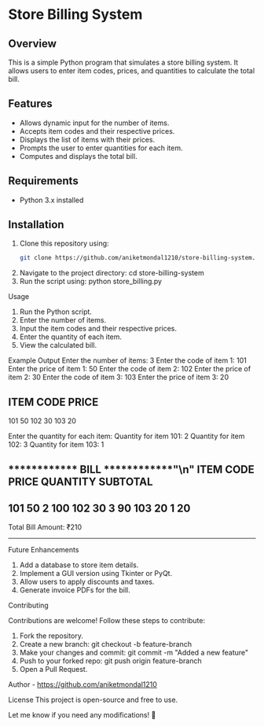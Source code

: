 # Store Billing System

## Overview
This is a simple Python program that simulates a store billing system. It allows users to enter item codes, prices, and quantities to calculate the total bill.

## Features
- Allows dynamic input for the number of items.
- Accepts item codes and their respective prices.
- Displays the list of items with their prices.
- Prompts the user to enter quantities for each item.
- Computes and displays the total bill.

## Requirements
- Python 3.x installed

## Installation
1. Clone this repository using:
   ```sh
   git clone https://github.com/aniketmondal1210/store-billing-system.git
2. Navigate to the project directory:
   cd store-billing-system
3. Run the script using:
   python store_billing.py

Usage

  1. Run the Python script.
  2. Enter the number of items.
  3. Input the item codes and their respective prices.
  4. Enter the quantity of each item.
  5. View the calculated bill.

Example Output
Enter the number of items: 3
Enter the code of item 1: 101
Enter the price of item 1: 50
Enter the code of item 2: 102
Enter the price of item 2: 30
Enter the code of item 3: 103
Enter the price of item 3: 20

ITEM CODE      PRICE
-------------------
101           50
102           30
103           20

Enter the quantity for each item:
Quantity for item 101: 2
Quantity for item 102: 3
Quantity for item 103: 1

************ BILL ************"\n"
ITEM CODE    PRICE    QUANTITY    SUBTOTAL
------------------------------------------
101         50         2         100
102         30         3         90
103         20         1         20
------------------------------------------
Total Bill Amount: ₹210
****************************

Future Enhancements

1. Add a database to store item details.
2. Implement a GUI version using Tkinter or PyQt.
3. Allow users to apply discounts and taxes.
4. Generate invoice PDFs for the bill.

Contributing

Contributions are welcome! Follow these steps to contribute:

  1. Fork the repository.
  2. Create a new branch:
    git checkout -b feature-branch
  3. Make your changes and commit:
     git commit -m "Added a new feature"
  4. Push to your forked repo:
     git push origin feature-branch
  5. Open a Pull Request.


Author - https://github.com/aniketmondal1210 

License
  This project is open-source and free to use.
  
Let me know if you need any modifications! 🚀
